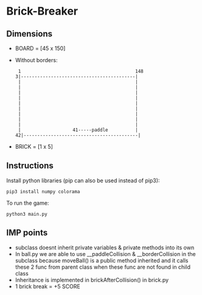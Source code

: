 # Brick-Breaker

##  Dimensions
- BOARD = [45 x 150]
- Without borders:  
    ```
     1                                          148
    3|------------------------------------------|
     |                                          |
     |                                          |
     |                                          |
     |                                          |
     |                                          |
     |                                          |
     |                                          |
     |                                          |
     |                                          |
     |                   41-----paddle          |
   42|------------------------------------------|
    ```

- BRICK = [1 x 5]
## Instructions
Install python libraries (pip can also be used instead of pip3):

    pip3 install numpy colorama
To run the game:

    python3 main.py

## IMP points

- subclass doesnt inherit private variables & private methods into its own
- In ball.py we are able to use __paddleCollision & __borderCollision in the subclass because moveBall() is a public method inherited and it calls these 2 func from parent class when these func are not found in child class
- Inheritance is implemented in brickAfterCollision() in brick.py
- 1 brick break = +5 SCORE